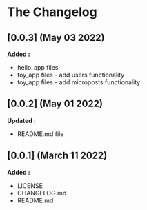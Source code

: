 # The Changelog

## [0.0.3] (May 03 2022)

**Added :**

- hello_app files
- toy_app files - add users functionality
- toy_app files - add microposts functionality

## [0.0.2] (May 01 2022)

**Updated :**

- README.md file

## [0.0.1] (March 11 2022)

**Added :**

- LICENSE
- CHANGELOG.md
- README.md


